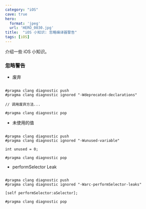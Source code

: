 ```yaml
---
category: "iOS"
cave: true
hero:
  format: 'jpeg'
  url: 'HERO_0030.jpg'
title:  "iOS 小知识: 忽略编译器警告"
tags: [iOS]
---
```

介绍一些 iOS 小知识。

### 忽略警告

* 废弃

```objc

#pragma clang diagnostic push
#pragma clang diagnostic ignored "-Wdeprecated-declarations"

// 调用废弃方法...

#pragma clang diagnostic pop

```


* 未使用的值

```objc

#pragma clang diagnostic push
#pragma clang diagnostic ignored "-Wunused-variable"

int unused = 0;

#pragma clang diagnostic pop

```


* performSelector Leak

```objc

#pragma clang diagnostic push
#pragma clang diagnostic ignored "-Warc-performSelector-leaks"

[self performSelector:aSelector];

#pragma clang diagnostic pop
```




